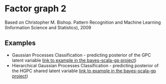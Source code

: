 # Factor graph 2

Based on Christopher M. Bishop. Pattern Recognition and Machine Learning (Information Science and Statistics), 2009

## Examples

* Gaussian Processes Classification - predicting posterior of the GPC latent variable [link to example in the bayes-scala-gp project](https://github.com/danielkorzekwa/bayes-scala-gp/blob/master/src/test/scala/dk/gp/gpc/factorgraph2/GpcFactorGraph2Test.scala))   
* Hierarchical Gaussian Processes Classification - predicting posterior of the HGPC shared latent variable [link to example in the bayes-scala-gp project](https://github.com/danielkorzekwa/bayes-scala-gp/blob/master/src/test/scala/dk/gp/hgpc/factorgraph2/HgpcFactorGraph2Test.scala))   
  